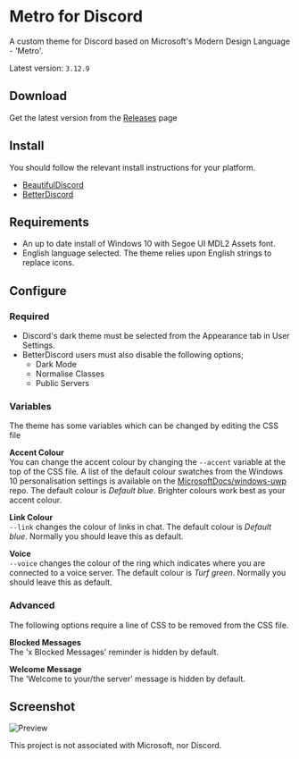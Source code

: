 # Metro for Discord
A custom theme for Discord based on Microsoft's Modern Design Language - 'Metro'.  

Latest version: `3.12.9`

## Download
Get the latest version from the [Releases](https://github.com/TakosThings/Metro-for-Discord/releases/latest) page

## Install
You should follow the relevant install instructions for your platform.  
* [BeautifulDiscord](https://github.com/DTinker/discord-resources/wiki/Installing-Modifications#beautifuldiscord)
* [BetterDiscord](https://i.imgur.com/H7VyWea.png)

## Requirements
* An up to date install of Windows 10 with Segoe UI MDL2 Assets font. 
* English language selected. The theme relies upon English strings to replace icons.

## Configure
### Required
* Discord's dark theme must be selected from the Appearance tab in User Settings.
* BetterDiscord users must also disable the following options;
  * Dark Mode
  * Normalise Classes
  * Public Servers

### Variables
The theme has some variables which can be changed by editing the CSS file

**Accent Colour**  
You can change the accent colour by changing the `--accent` variable at the top of the CSS file. A list of the default colour swatches from the Windows 10 personalisation settings is available on the [MicrosoftDocs/windows-uwp](https://github.com/MicrosoftDocs/windows-uwp/blob/53eb5fbcf125c9b189de37a6afb8b50ccc2a49fe/windows-apps-src/design/style/color.md#windows-accent-colors) repo. The default colour is *Default blue*. Brighter colours work best as your accent colour.

**Link Colour**  
`--link` changes the colour of links in chat. The default colour is *Default blue*. Normally you should leave this as default.

**Voice**  
`--voice` changes the colour of the ring which indicates where you are connected to a voice server. The default colour is *Turf green*. Normally you should leave this as default.

### Advanced
The following options require a line of CSS to be removed from the CSS file.

**Blocked Messages**  
The 'x Blocked Messages' reminder is hidden by default.

**Welcome Message**  
The 'Welcome to your/the server' message is hidden by default.

## Screenshot
![Preview](https://i.imgur.com/gk3IlYT.png)

This project is not associated with Microsoft, nor Discord.

